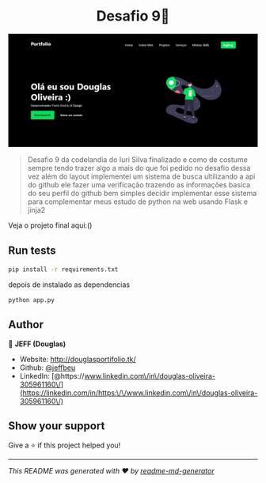 <h1 align="center">Desafio 9👋</h1>
<p>
  <a href="#" target="_blank">
    <img alt="License: ISC" src="static/Screenshot_1.png" />
  </a>
</p>

> Desafio 9 da codelandia do Iuri Silva finalizado e como de costume sempre tendo trazer algo a mais do que foi pedido no desafio dessa vez além do layout implementei um sistema de busca ultilizando a api do github ele fazer uma verificação trazendo as informações basica do seu perfil do github bem simples decidir implementar esse sistema para complementar meus estudo de python na web usando Flask e jinja2 

Veja o projeto final aqui:()

## Run tests

```sh
pip install -r requirements.txt
```
depois de instalado as dependencias 

```sh
python app.py
```

## Author

👤 **JEFF (Douglas)**

* Website: http://douglasportifolio.tk/
* Github: [@jeffbeu](https://github.com/jeffbeu)
* LinkedIn: [@https:\/\/www.linkedin.com\/in\/douglas-oliveira-305961160\/](https://linkedin.com/in/https:\/\/www.linkedin.com\/in\/douglas-oliveira-305961160\/)

## Show your support

Give a ⭐️ if this project helped you!

***
_This README was generated with ❤️ by [readme-md-generator](https://github.com/kefranabg/readme-md-generator)_
